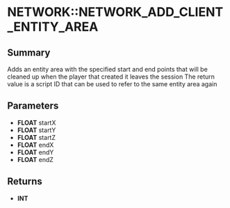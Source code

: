 # NETWORK::NETWORK_ADD_CLIENT_ENTITY_AREA

## Summary
Adds an entity area with the specified start and end points that will be cleaned up when the player that created it leaves the session
The return value is a script ID that can be used to refer to the same entity area again

## Parameters
* **FLOAT** startX
* **FLOAT** startY
* **FLOAT** startZ
* **FLOAT** endX
* **FLOAT** endY
* **FLOAT** endZ

## Returns
* **INT**